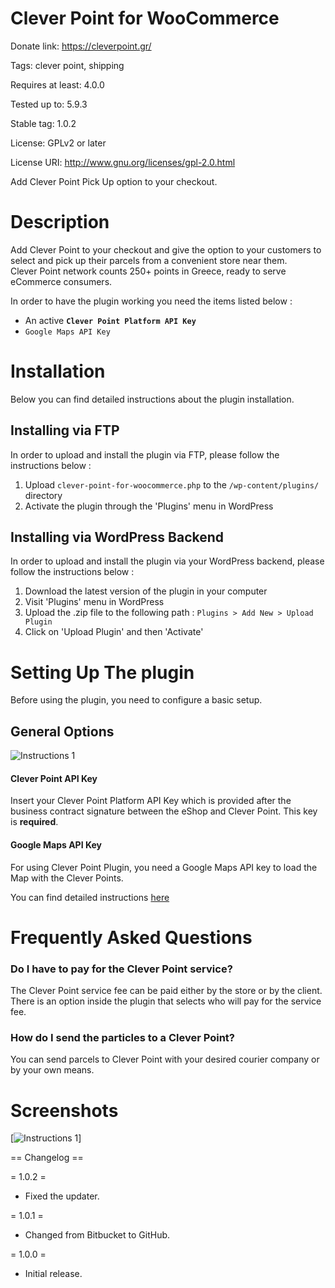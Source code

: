 # Clever Point for WooCommerce

Donate link: https://cleverpoint.gr/

Tags: clever point, shipping

Requires at least: 4.0.0

Tested up to: 5.9.3

Stable tag: 1.0.2

License: GPLv2 or later

License URI: http://www.gnu.org/licenses/gpl-2.0.html

Add Clever Point Pick Up option to your checkout.

# Description

Add Clever Point to your checkout and give the option to your customers to select and pick up their parcels from a convenient store near them. <br>Clever Point network counts 250+ points in Greece, ready to serve eCommerce consumers.

In order to have the plugin working you need the items listed below :
- An active **`Clever Point Platform API Key`**
- `Google Maps API Key`

# Installation
Below you can find detailed instructions about the plugin installation.

## Installing via FTP

In order to upload and install the plugin via FTP, please follow the instructions below :

1. Upload `clever-point-for-woocommerce.php` to the `/wp-content/plugins/` directory
2. Activate the plugin through the 'Plugins' menu in WordPress

## Installing via WordPress Backend

In order to upload and install the plugin via your WordPress backend, please follow the instructions below :

1. Download the latest version of the plugin in your computer
2. Visit 'Plugins' menu in WordPress
3. Upload the .zip file to the following path : `Plugins > Add New > Upload Plugin`
4. Click on 'Upload Plugin' and then 'Activate'

# Setting Up The plugin

Before using the plugin, you need to configure a basic setup.

## General Options

![Instructions 1](https://cleverpoint.gr/wp-content/uploads/2022/01/instructions1.jpg)

#### Clever Point API Key
Insert your Clever Point Platform API Key which is provided after the business contract signature between the eShop and Clever Point.
This key is **required**.

#### Google Maps API Key
For using Clever Point Plugin, you need a Google Maps API key to load the Map with the Clever Points.

You can find detailed instructions [here](https://developers.google.com/maps/documentation/javascript/get-api-key#creating-api-keys)


# Frequently Asked Questions

### Do I have to pay for the Clever Point service?

The Clever Point service fee can be paid either by the store or by the client. There is an option inside the plugin that selects who will pay for the service fee.

### How do I send the particles to a Clever Point?

You can send parcels to Clever Point with your desired courier company or by your own means.

# Screenshots

[![Instructions 1](https://cleverpoint.gr/wp-content/uploads/2022/01/instructions1.jpg)]

== Changelog ==

= 1.0.2 =
* Fixed the updater.

= 1.0.1 =
* Changed from Bitbucket to GitHub.

= 1.0.0 =
* Initial release.
